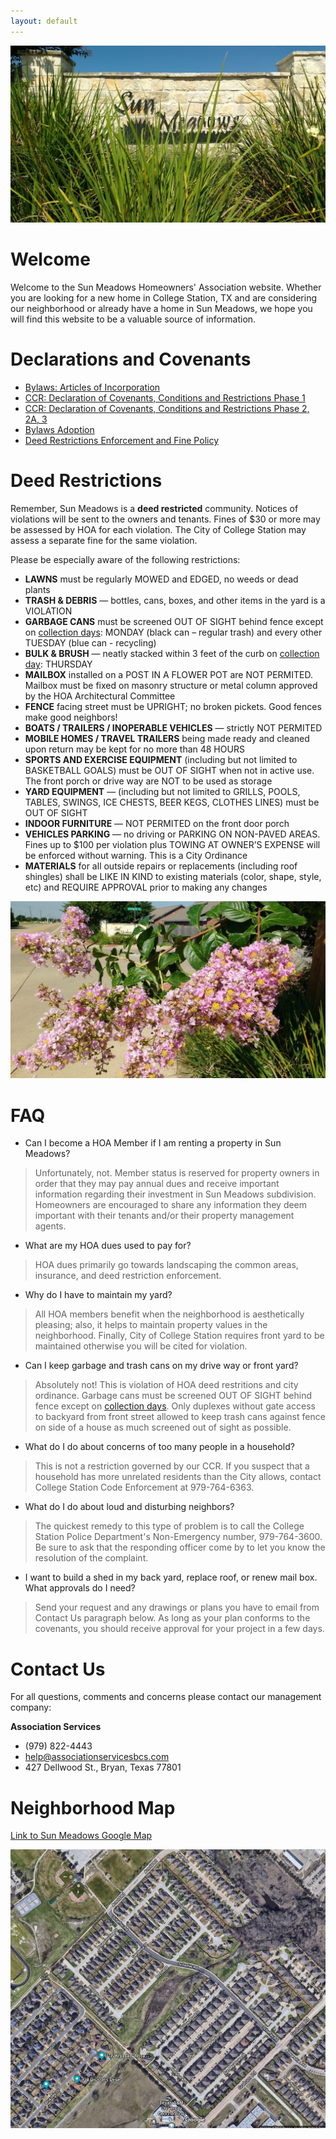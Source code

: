 ```yaml
---
layout: default
---
```


![Sun Meadows Picture](/pics/IMG_20160608_100321412_1800.jpg)

# Welcome

Welcome to the Sun Meadows Homeowners' Association website. Whether you are looking for a new home in College Station, TX and are considering our neighborhood or already have a home in Sun Meadows, we hope you will find this website to be a valuable source of information.

# Declarations and Covenants

 - [Bylaws: Articles of Incorporation](/docs/SunMeadows_Bylaws.pdf)
 - [CCR: Declaration of Covenants, Conditions and Restrictions Phase 1](/docs/SunMeadows_CCR_Phase1.pdf)
 - [CCR: Declaration of Covenants, Conditions and Restrictions Phase 2, 2A, 3](/docs/SunMeadows_CCR_Phase2-3.pdf)
 - [Bylaws Adoption](/docs/SunMeadows_Bylaws_Adoption_2016-10-12.pdf)
 - [Deed Restrictions Enforcement and Fine Policy](/docs/SunMeadows_Deed_Restrictions_Enforcement_and_Fine_Policy.pdf)

# Deed Restrictions

Remember, Sun Meadows is a **deed restricted** community. Notices of violations will be sent to the owners and tenants. Fines of $30 or more may be assessed by HOA for each violation. The City of College Station may assess a separate fine for the same violation.

Please be especially aware of the following restrictions:
 - **LAWNS** must be regularly MOWED and EDGED, no weeds or dead plants
 - **TRASH & DEBRIS** — bottles, cans, boxes, and other items in the yard is a VIOLATION
 - **GARBAGE CANS** must be screened OUT OF SIGHT behind fence except on [collection days](https://www.cstx.gov/departments___city_hall/publicworks/solid_waste_recycling/collection_schedule): MONDAY (black can – regular trash) and every other TUESDAY (blue can - recycling)
 - **BULK & BRUSH** — neatly stacked within 3 feet of the curb on [collection day](https://www.cstx.gov/departments___city_hall/publicworks/solid_waste_recycling/collection_schedule): THURSDAY
 - **MAILBOX** installed on a POST IN A FLOWER POT are NOT PERMITED. Mailbox must be fixed on masonry structure or metal column approved by the HOA Architectural Committee
 - **FENCE** facing street must be UPRIGHT; no broken pickets. Good fences make good neighbors!
 - **BOATS / TRAILERS / INOPERABLE VEHICLES** — strictly NOT PERMITED
 - **MOBILE HOMES / TRAVEL TRAILERS** being made ready and cleaned upon return may be kept for no more than 48 HOURS
 - **SPORTS AND EXERCISE EQUIPMENT** (including but not limited to BASKETBALL GOALS) must be OUT OF SIGHT when not in active use. The front porch or drive way are NOT to be used as storage
 - **YARD EQUIPMENT** — (including but not limited to GRILLS, POOLS, TABLES, SWINGS, ICE CHESTS, BEER KEGS, CLOTHES LINES) must be OUT OF SIGHT
 - **INDOOR FURNITURE** — NOT PERMITED on the front door porch
 - **VEHICLES PARKING** — no driving or PARKING ON NON-PAVED AREAS. Fines up to $100 per violation plus TOWING AT OWNER’S EXPENSE will be enforced without warning. This is a City Ordinance
 - **MATERIALS** for all outside repairs or replacements (including roof shingles) shall be LIKE IN KIND to existing materials (color, shape, style, etc) and REQUIRE APPROVAL prior to making any changes

![Sun Meadows Picture](/pics/IMG_20160608_100202506.jpg)

# FAQ

 - Can I become a HOA Member if I am renting a property in Sun Meadows?
 > Unfortunately, not. Member status is reserved for property owners in order that they may pay annual dues and receive important information regarding their investment in Sun Meadows subdivision. Homeowners are encouraged to share any information they deem important with their tenants and/or their property management agents.
 - What are my HOA dues used to pay for?
 > HOA dues primarily go towards landscaping the common areas, insurance, and deed restriction enforcement.
 - Why do I have to maintain my yard?
 > All HOA members benefit when the neighborhood is aesthetically pleasing; also, it helps to maintain property values in the neighborhood. Finally, City of College Station requires front yard to be maintained otherwise you will be cited for violation.
 - Can I keep garbage and trash cans on my drive way or front yard?
 > Absolutely not! This is violation of HOA deed restritions and city ordinance. Garbage cans must be screened OUT OF SIGHT behind fence except on [collection days](https://www.cstx.gov/departments___city_hall/publicworks/solid_waste_recycling/collection_schedule). Only duplexes without gate access to backyard from front street allowed to keep trash cans against fence on side of a house as much screened out of sight as possible.
 - What do I do about concerns of too many people in a household?
 > This is not a restriction governed by our CCR.  If you suspect that a household has more unrelated residents than the City allows, contact College Station Code Enforcement at 979-764-6363.
 - What do I do about loud and disturbing neighbors?
 > The quickest remedy to this type of problem is to call the College Station Police Department's Non-Emergency number, 979-764-3600.  Be sure to ask that the responding officer come by to let you know the resolution of the complaint.
 - I want to build a shed in my back yard, replace roof, or renew mail box. What approvals do I need?
 > Send your request and any drawings or plans you have to email from Contact Us paragraph below.  As long as your plan conforms to the covenants, you should receive approval for your project in a few days.

# Contact Us

For all questions, comments and concerns please contact our management company:

**Association Services**
 - (979) 822-4443
 - help@associationservicesbcs.com
 - 427 Dellwood St., Bryan, Texas 77801

# Neighborhood Map

[Link to Sun Meadows Google Map](https://www.google.com/maps/place/Sun+Meadows,+College+Station,+TX+77845)

![Sun Meadows Map](/pics/SunMeadows_Map.png)
